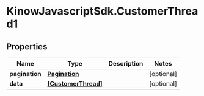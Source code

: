 # KinowJavascriptSdk.CustomerThread1

## Properties
Name | Type | Description | Notes
------------ | ------------- | ------------- | -------------
**pagination** | [**Pagination**](Pagination.md) |  | [optional] 
**data** | [**[CustomerThread]**](CustomerThread.md) |  | [optional] 


